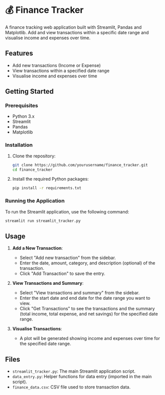# 💰 Finance Tracker

A finance tracking web application built with Streamlit, Pandas and Matplotlib. 
Add and view transactions within a specific date range and visualise income and expenses over time.

## Features

- Add new transactions (Income or Expense)
- View transactions within a specified date range
- Visualise income and expenses over time

## Getting Started

### Prerequisites

- Python 3.x
- Streamlit
- Pandas
- Matplotlib

### Installation

1. Clone the repository:
    ```bash
    git clone https://github.com/yourusername/finance_tracker.git
    cd finance_tracker
    ```

2. Install the required Python packages:
    ```bash
    pip install -r requirements.txt
    ```

### Running the Application

To run the Streamlit application, use the following command:
```bash
streamlit run streamlit_tracker.py
```

## Usage

1. **Add a New Transaction**:
    - Select "Add new transaction" from the sidebar.
    - Enter the date, amount, category, and description (optional) of the transaction.
    - Click "Add Transaction" to save the entry.

2. **View Transactions and Summary**:
    - Select "View transactions and summary" from the sidebar.
    - Enter the start date and end date for the date range you want to view.
    - Click "Get Transactions" to see the transactions and the summary (total income, total expense, and net savings) for the specified date range.

3. **Visualise Transactions**:
    - A plot will be generated showing income and expenses over time for the specified date range.

## Files

- `streamlit_tracker.py`: The main Streamlit application script.
- `data_entry.py`: Helper functions for data entry (imported in the main script).
- `finance_data.csv`: CSV file used to store transaction data.
